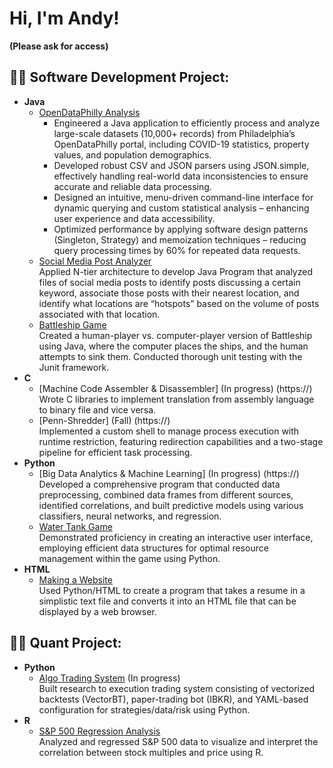 <h1>Hi, I'm Andy!</h1>

<b>(Please ask for access)</b>

<h2>👨‍💻 Software Development Project:</h2>

- <b>Java</b>
  - [OpenDataPhilly Analysis](https://) <br>
    -	Engineered a Java application to efficiently process and analyze large-scale datasets (10,000+ records) from Philadelphia’s OpenDataPhilly portal, including COVID-19 statistics, property values, and population demographics.
    -	Developed robust CSV and JSON parsers using JSON.simple, effectively handling real-world data inconsistencies to ensure accurate and reliable data processing.
    -	Designed an intuitive, menu-driven command-line interface for dynamic querying and custom statistical analysis – enhancing user experience and data accessibility.
    -	Optimized performance by applying software design patterns (Singleton, Strategy) and memoization techniques – reducing query processing times by 60% for repeated data requests.
  - [Social Media Post Analyzer](https://) <br>
    Applied N-tier architecture to develop Java Program that analyzed files of social media posts to identify posts discussing a certain keyword, associate those posts with their nearest location, and identify what locations are “hotspots” based on the volume of posts associated with that location.
  - [Battleship Game](https://) <br>
    Created a human-player vs. computer-player version of Battleship using Java, where the computer places the ships, and the human attempts to sink them. Conducted thorough unit testing with the Junit framework.
- <b>C</b>
  - [Machine Code Assembler & Disassembler] (In progress) (https://) <br>
    Wrote C libraries to implement translation from assembly language to binary file and vice versa.
  - [Penn-Shredder] (Fall) (https://) <br>
    Implemented a custom shell to manage process execution with runtime restriction, featuring redirection capabilities and a two-stage pipeline for efficient task processing.
- <b>Python</b>
  - [Big Data Analytics & Machine Learning] (In progress) (https://) <br>
    Developed a comprehensive program that conducted data preprocessing, combined data frames from different sources, identified correlations, and built predictive models using various classifiers, neural networks, and regression.
  - [Water Tank Game](https://) <br>
    Demonstrated proficiency in creating an interactive user interface, employing efficient data structures for optimal resource management within the game using Python.
- <b>HTML</b>
  - [Making a Website](https://) <br>
    Used Python/HTML to create a program that takes a resume in a simplistic text file and converts it into an HTML file that can be displayed by a web browser.
 
  
<h2>👨‍💻 Quant Project:</h2>

- <b>Python</b>
  - [Algo Trading System](https://github.com/joshmadakor1/Package-Delivery-Pathfinding-Algorithm) (In progress) <br>
    Built research to execution trading system consisting of vectorized backtests (VectorBT), paper-trading bot (IBKR), and YAML-based configuration for strategies/data/risk using Python.
- <b>R</b>
  - [S&P 500 Regression Analysis](https://) <br>
    Analyzed and regressed S&P 500 data to visualize and interpret the correlation between stock multiples and price using R.

<!--
**acspace2/acspace2** is a ✨ _special_ ✨ repository because its `README.md` (this file) appears on your GitHub profile.

Here are some ideas to get you started:

- 🔭 I’m currently working on ...
- 🌱 I’m currently learning ...
- 👯 I’m looking to collaborate on ...
- 🤔 I’m looking for help with ...
- 💬 Ask me about ...
- 📫 How to reach me: ...
- 😄 Pronouns: ...
- ⚡ Fun fact: ...
-->
